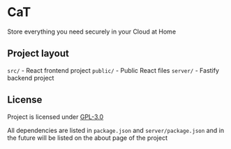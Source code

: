 # CaT

Store everything you need securely in your Cloud at Home

## Project layout

`src/` - React frontend project
`public/` - Public React files
`server/` - Fastify backend project

## License

Project is licensed under [GPL-3.0](https://github.com/JuzioMiecio520/Ca/blob/main/LICENSE)

All dependencies are listed in `package.json` and `server/package.json` and in the future will be listed on the about page of the project
